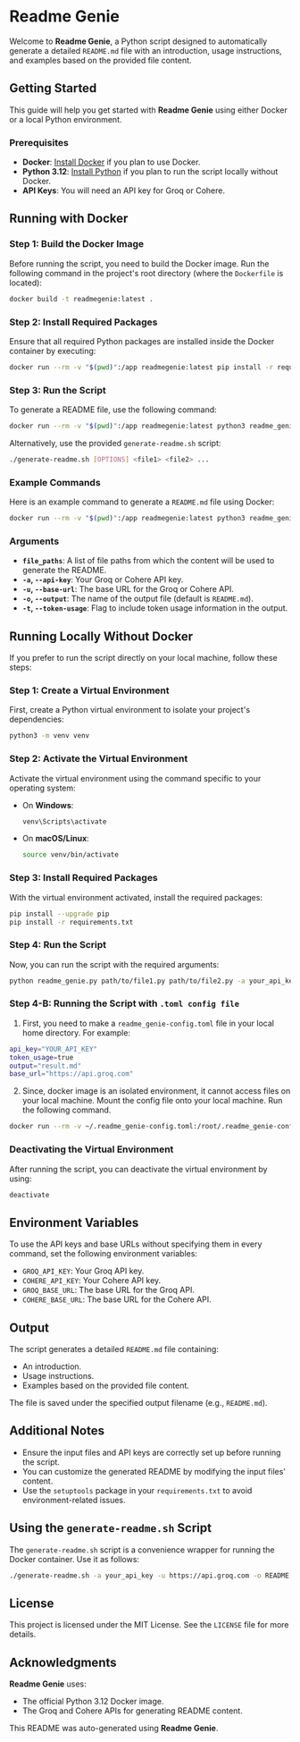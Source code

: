 # **Readme Genie**

Welcome to **Readme Genie**, a Python script designed to automatically generate a detailed `README.md` file with an introduction, usage instructions, and examples based on the provided file content.

## Getting Started

This guide will help you get started with **Readme Genie** using either Docker or a local Python environment.

### Prerequisites

- **Docker**: [Install Docker](https://docs.docker.com/get-docker/) if you plan to use Docker.
- **Python 3.12**: [Install Python](https://www.python.org/downloads/) if you plan to run the script locally without Docker.
- **API Keys**: You will need an API key for Groq or Cohere.

## Running with Docker

### Step 1: Build the Docker Image

Before running the script, you need to build the Docker image. Run the following command in the project's root directory (where the `Dockerfile` is located):

```bash
docker build -t readmegenie:latest .
```

### Step 2: Install Required Packages

Ensure that all required Python packages are installed inside the Docker container by executing:

```bash
docker run --rm -v "$(pwd)":/app readmegenie:latest pip install -r requirements.txt
```

### Step 3: Run the Script

To generate a README file, use the following command:

```bash
docker run --rm -v "$(pwd)":/app readmegenie:latest python3 readme_genie.py [OPTIONS] <file1> <file2> ...
```

Alternatively, use the provided `generate-readme.sh` script:

```bash
./generate-readme.sh [OPTIONS] <file1> <file2> ...
```

### Example Commands

Here is an example command to generate a `README.md` file using Docker:

```bash
docker run --rm -v "$(pwd)":/app readmegenie:latest python3 readme_genie.py path/to/file1.py path/to/file2.py -a your_api_key -u https://api.groq.com -o README.md -t
```

### Arguments

- **`file_paths`**: A list of file paths from which the content will be used to generate the README.
- **`-a`, `--api-key`**: Your Groq or Cohere API key.
- **`-u`, `--base-url`**: The base URL for the Groq or Cohere API.
- **`-o`, `--output`**: The name of the output file (default is `README.md`).
- **`-t`, `--token-usage`**: Flag to include token usage information in the output.

## Running Locally Without Docker

If you prefer to run the script directly on your local machine, follow these steps:

### Step 1: Create a Virtual Environment

First, create a Python virtual environment to isolate your project's dependencies:

```bash
python3 -m venv venv
```

### Step 2: Activate the Virtual Environment

Activate the virtual environment using the command specific to your operating system:

- On **Windows**:
  ```bash
  venv\Scripts\activate
  ```
- On **macOS/Linux**:
  ```bash
  source venv/bin/activate
  ```

### Step 3: Install Required Packages

With the virtual environment activated, install the required packages:

```bash
pip install --upgrade pip
pip install -r requirements.txt
```

### Step 4: Run the Script

Now, you can run the script with the required arguments:

```bash
python readme_genie.py path/to/file1.py path/to/file2.py -a your_api_key -u https://api.groq.com -o README.md -t
```

### Step 4-B: Running the Script with `.toml config file`
1. First, you need to make a `readme_genie-config.toml` file in your local home directory.
For example:
```bash
api_key="YOUR_API_KEY"
token_usage=true
output="result.md"
base_url="https://api.groq.com"
```

2. Since, docker image is an isolated environment, it cannot access files on your local machine.
Mount the config file onto your local machine.
Run the following command.
```bash
docker run --rm -v ~/.readme_genie-config.toml:/root/.readme_genie-config.toml readmegenie:latest python3 /app/readme_genie.py ./examples/javascript/server.js
```

### Deactivating the Virtual Environment

After running the script, you can deactivate the virtual environment by using:

```bash
deactivate
```

## Environment Variables

To use the API keys and base URLs without specifying them in every command, set the following environment variables:

- `GROQ_API_KEY`: Your Groq API key.
- `COHERE_API_KEY`: Your Cohere API key.
- `GROQ_BASE_URL`: The base URL for the Groq API.
- `COHERE_BASE_URL`: The base URL for the Cohere API.

## Output

The script generates a detailed `README.md` file containing:

- An introduction.
- Usage instructions.
- Examples based on the provided file content.

The file is saved under the specified output filename (e.g., `README.md`).

## Additional Notes

- Ensure the input files and API keys are correctly set up before running the script.
- You can customize the generated README by modifying the input files' content.
- Use the `setuptools` package in your `requirements.txt` to avoid environment-related issues.

## Using the `generate-readme.sh` Script

The `generate-readme.sh` script is a convenience wrapper for running the Docker container. Use it as follows:

```bash
./generate-readme.sh -a your_api_key -u https://api.groq.com -o README.md path/to/file1.py path/to/file2.py
```

## License

This project is licensed under the MIT License. See the `LICENSE` file for more details.

## Acknowledgments

**Readme Genie** uses:

- The official Python 3.12 Docker image.
- The Groq and Cohere APIs for generating README content.

This README was auto-generated using **Readme Genie**.
